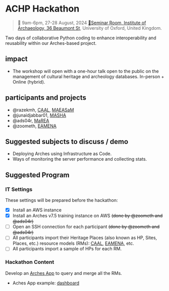 # ACHP Hackathon
> 📅 9am-6pm, 27-28 August, 2024 [📍Seminar Room, Institute of Archaeology, 36 Beaumont St](https://maps.app.goo.gl/MtAMkX57pxdbF6Ue9), University of Oxford, United Kingdom.

Two days of collaborative Python coding to enhance interoperability and reusability within our Arches-based project.

## impact

* The workshop will open with a one-hour talk open to the public on the management of cultural heritage and archeology databases. In-person + Online (hybrid).

## participants and projects

* @razekmh, [CAAL](https://github.com/achp-project/prj-caal), [MAEASaM](https://github.com/achp-project/prj-maeasam)
* @junaidjabbar01, [MASHA](https://github.com/achp-project/prj-mahsa)
* @ads04r, [MaREA](https://github.com/achp-project/prj-eamena-marea)
* @zoometh, [EAMENA](https://github.com/achp-project/prj-eamena-marea)

## Suggested subjects to discuss / demo 

* Deploying Arches using Infrastructure as Code.
* Ways of monitoring the server performance and collecting stats.

## Suggested Program

### IT Settings

These settings will be prepared before the hackathon:

- [x] Install an AWS instance
- [x] Install an Arches v7.5 training instance on AWS ~~(done by @zoometh and @ads04r)~~
- [ ] Open an SSH connection for each participant ~~(done by @zoometh and @ads04r)~~
- [ ] All participants import their Heritage Places (also known as HP, Sites, Places, etc.) resource models (RMs): [CAAL](https://github.com/achp-project/prj-caal/blob/main/resource_models/arches/CAAL-SitesAndMonuments.json), [EAMENA](https://github.com/achp-project/prj-eamena-marea/blob/main/resource_models/Heritage%20Place.json), etc.
- [ ] All participants import a sample of HPs for each RM.

### Hackathon Content

Develop an [Arches App](https://arches.readthedocs.io/en/stable/developing/extending/creating-apps/) to query and merge all the RMs.

* Aches App example: [dashboard](https://github.com/achp-project/dashboard)
